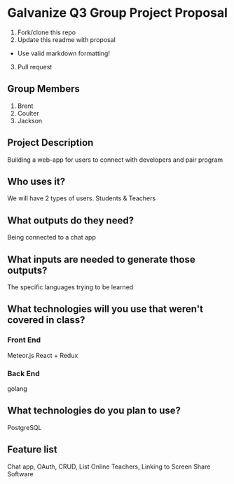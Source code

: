 # Galvanize Q3 Group Project Proposal

1. Fork/clone this repo
2. Update this readme with proposal
  * Use valid markdown formatting!
3. Pull request

## Group Members

1. Brent
2. Coulter
3. Jackson


## Project Description

Building a web-app for users to connect with developers and pair program


## Who uses it?

We will have 2 types of users. Students & Teachers

## What outputs do they need?

Being connected to a chat app


## What inputs are needed to generate those outputs?

The specific languages trying to be learned


## What technologies will you use that weren't covered in class?

### Front End
Meteor.js
React + Redux

### Back End
golang


## What technologies do you plan to use?

PostgreSQL


## Feature list

Chat app, OAuth, CRUD, List Online Teachers, Linking to Screen Share Software
